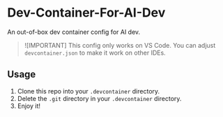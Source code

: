 # Dev-Container-For-AI-Dev
An out-of-box dev container config for AI dev.

> ![IMPORTANT]
> This config only works on VS Code. You can adjust `devcontainer.json` to make it work on other IDEs.

## Usage
1. Clone this repo into your `.devcontainer` directory.
2. Delete the `.git` directory in your `.devcontainer` directory.
3. Enjoy it!
